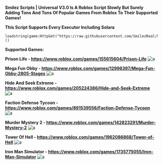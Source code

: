 **Smilez Scripts | Universal V3.0 Is A Roblox Script Slowly But Surely Adding Tons And Tons Of Popular Games From Roblox To Their Supported Games!**

**This Script Supports Every Executor Including Solara**

```
loadstring(game:HttpGet("https://raw.githubusercontent.com/SmilezReal/SmilezScriptzUniversal/refs/heads/main/Loader.lua",true))()
```

**Supported Games:**

**Prison Life - https://www.roblox.com/games/155615604/Prison-Life**
![a](https://tr.rbxcdn.com/180DAY-3c69710523b585b62f53aa0d4c6c32ed/768/432/Image/Webp/noFilter)

**Mega Fun Obby - https://www.roblox.com/games/12996397/Mega-Fun-Obby-2805-Stages**
![a](https://tr.rbxcdn.com/180DAY-82b9ce29bcb8059882b271e7ad221244/768/432/Image/Webp/noFilter)

**Hide And Seek Extreme - https://www.roblox.com/games/205224386/Hide-and-Seek-Extreme**
![a](https://tr.rbxcdn.com/180DAY-4f97d395e041b2893f21c219fe951355/768/432/Image/Webp/noFilter)

**Faction Defense Tycoon - https://www.roblox.com/games/891539556/Faction-Defense-Tycoon**
![a](https://tr.rbxcdn.com/180DAY-f7b2259e470befdb2450608b4fa013e1/768/432/Image/Webp/noFilter)

**Murder Mystery 2 - https://www.roblox.com/games/142823291/Murder-Mystery-2**
![a](https://tr.rbxcdn.com/180DAY-c929c9ba9069190914f60bbfe47b6cb9/768/432/Image/Webp/noFilter)

**Tower Of Hell - https://www.roblox.com/games/1962086868/Tower-of-Hell**
![a](https://tr.rbxcdn.com/180DAY-20a372111085c33de1e64004e4dca1d8/768/432/Image/Webp/noFilter)

**Iron Man Simulator - https://www.roblox.com/games/1735775055/Iron-Man-Simulator**
![a](https://tr.rbxcdn.com/180DAY-e20ada525c1fbdf9c6077e944f368811/768/432/Image/Webp/noFilter)
